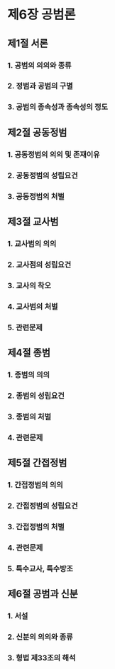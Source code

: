 # 제6장 공범론

## 제1절 서론

### 1. 공범의 의의와 종류

### 2. 정범과 공범의 구별

### 3. 공범의 종속성과 종속성의 정도

## 제2절 공동정범

### 1. 공동정범의 의의 및 존재이유

### 2. 공동정범의 성립요건

### 3. 공동정범의 처벌

## 제3절 교사범

### 1. 교사범의 의의

### 2. 교사점의 성립요건

### 3. 교사의 착오

### 4. 교사범의 처벌

### 5. 관련문제

## 제4절 종범

### 1. 종범의 의의

### 2. 종범의 성립요건

### 3. 종범의 처벌

### 4. 관련문제

## 제5절 간접정범

### 1. 간접정범의 의의

### 2. 간접정범의 성립요건

### 3. 간접정범의 처벌

### 4. 관련문제

### 5. 특수교사, 특수방조

## 제6절 공범과 신분

### 1. 서설

### 2. 신분의 의의와 종류

### 3. 형법 제33조의 해석
